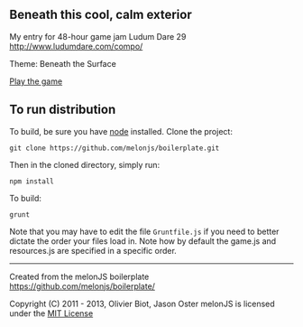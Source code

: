 Beneath this cool, calm exterior
-------------------------------------------------------------------------------

My entry for 48-hour game jam Ludum Dare 29 http://www.ludumdare.com/compo/

Theme: Beneath the Surface

[Play the game](http://lrnk.co.uk/ludumdare29/index.html)

## To run distribution

To build, be sure you have [node](http://nodejs.org) installed. Clone the project:

    git clone https://github.com/melonjs/boilerplate.git

Then in the cloned directory, simply run:

    npm install

To build:

    grunt

Note that you may have to edit the file `Gruntfile.js` if you need to better dictate the order your files load in. Note how by default the game.js and resources.js are specified in a specific order.

-------------------------------------------------------------------------------
Created from the melonJS boilerplate https://github.com/melonjs/boilerplate/

Copyright (C) 2011 - 2013, Olivier Biot, Jason Oster
melonJS is licensed under the [MIT License](http://www.opensource.org/licenses/mit-license.php)
